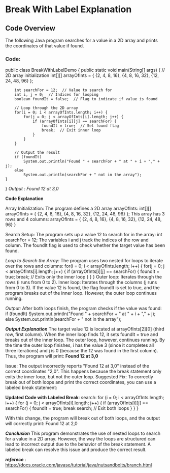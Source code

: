 # Break With Label Explanation

## Code Overview

The following Java program searches for a value in a 2D array and prints the coordinates of that value if found.

### Code:

public class BreakWithLabelDemo {
    public static void main(String[] args) {
        // 2D array initialization
        int[][] arrayOfInts = {
            {2, 4, 8, 16},
            {4, 8, 16, 32},
            {12, 24, 48, 96}
        };

        int searchFor = 12;  // Value to search for
        int i, j = 0;  // Indices for looping
        boolean foundIt = false;  // Flag to indicate if value is found

        // Loop through the 2D array
        for(i = 0; i < arrayOfInts.length; i++) {
            for(j = 0; j < arrayOfInts[i].length; j++) {
                if (arrayOfInts[i][j] == searchFor) {
                    foundIt = true;  // Set found flag
                    break;  // Exit inner loop
                }
            }
        }

        // Output the result
        if (foundIt)
            System.out.println("Found " + searchFor + " at " + i + "," + j);
        else
            System.out.println(searchFor + " not in the array");
    }
}
_Output : Found 12 at 3,0_

**Code Explanation**

Array Initialization:
The program defines a 2D array arrayOfInts:
int[][] arrayOfInts = {
    {2, 4, 8, 16},
    {4, 8, 16, 32},
    {12, 24, 48, 96}
};
This array has 3 rows and 4 columns:
arrayOfInts = {
    {2, 4, 8, 16},
    {4, 8, 16, 32},
    {12, 24, 48, 96}
}

Search Setup:
The program sets up a value 12 to search for in the array:
int searchFor = 12;
The variables i and j track the indices of the row and column. The foundIt flag is used to check whether the target value has been found.

_Loop to Search the Array:_
The program uses two nested for loops to iterate over the rows and columns:
for(i = 0; i < arrayOfInts.length; i++) {
    for(j = 0; j < arrayOfInts[i].length; j++) {
        if (arrayOfInts[i][j] == searchFor) {
            foundIt = true;
            break; // Exits only the inner loop
        }
    }
}
Outer loop: Iterates through the rows (i runs from 0 to 2).
Inner loop: Iterates through the columns (j runs from 0 to 3).
If the value 12 is found, the flag foundIt is set to true, and the program breaks out of the inner loop. However, the outer loop continues running.

_Output:_
After both loops finish, the program checks if the value was found:
if (foundIt)
    System.out.println("Found " + searchFor + " at " + i + "," + j);
else
    System.out.println(searchFor + " not in the array");

_**Output Explanation**_
The target value 12 is located at arrayOfInts[2][0] (third row, first column).
When the inner loop finds 12, it sets foundIt = true and breaks out of the inner loop. The outer loop, however, continues running.
By the time the outer loop finishes, i has the value 3 (since it completes all three iterations) and j is 0 (because the 12 was found in the first column).
Thus, the program will print:
       **Found 12 at 3,0**

Issue:
The output incorrectly reports "Found 12 at 3,0" instead of the correct coordinates "2,0".
This happens because the break statement only exits the inner loop, but not the outer loop.
Suggested Fix:
To correctly break out of both loops and print the correct coordinates, you can use a labeled break statement:

**Updated Code with Labeled Break**:
search: 
  for (i = 0; i < arrayOfInts.length; i++) 
  {
    for (j = 0; j < arrayOfInts[i].length; j++) 
    {
        if (arrayOfInts[i][j] == searchFor) 
        {
            foundIt = true;
            break search;  // Exit both loops
        }
    }
}

With this change, the program will break out of both loops, and the output will correctly print:
Found 12 at 2,0

_**Conclusion**_
This program demonstrates the use of nested loops to search for a value in a 2D array. However, the way the loops are structured can lead to incorrect output due to the behavior of the break statement. A labeled break can resolve this issue and produce the correct result.

_**referece**_ : https://docs.oracle.com/javase/tutorial/java/nutsandbolts/branch.html


